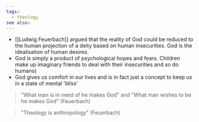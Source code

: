 ```yaml
---
tags:
  - theology
see also:
---
```

- [[Ludwig Feuerbach]] argued that the reality of God could be reduced to the human projection of a deity based on human insecurities. God is the idealisation of human desires.
- God is simply a product of psychological hopes and fears. Children make up imaginary friends to deal with their insecurities and so do humans)
- God gives us comfort in our lives and is in fact just a concept to keep us in a state of mental 'bliss'

> "What man is in need of he makes God" and "What man wishes to be he makes God" (Feuerbach)

> "Theology is anthropology" (Feuerbach)
